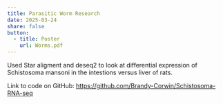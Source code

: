 ```yaml
---
title: Parasitic Worm Research
date: 2025-03-24
share: false
button:
  - title: Poster
    url: Worms.pdf
---
```


Used Star aligment and deseq2 to look at differential expression of Schistosoma mansoni in the intestions versus liver of rats.

Link to code on GitHub: https://github.com/Brandy-Corwin/Schistosoma-RNA-seq 
